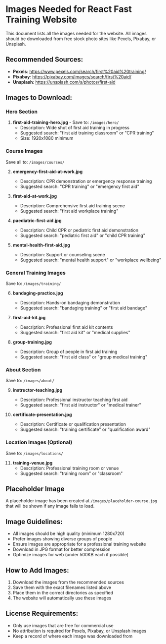 # Images Needed for React Fast Training Website

This document lists all the images needed for the website. All images should be downloaded from free stock photo sites like Pexels, Pixabay, or Unsplash.

## Recommended Sources:
- **Pexels**: https://www.pexels.com/search/first%20aid%20training/
- **Pixabay**: https://pixabay.com/images/search/first%20aid/
- **Unsplash**: https://unsplash.com/s/photos/first-aid

## Images to Download:

### Hero Section
1. **first-aid-training-hero.jpg** - Save to: `/images/hero/`
   - Description: Wide shot of first aid training in progress
   - Suggested search: "first aid training classroom" or "CPR training"
   - Size: 1920x1080 minimum

### Course Images
Save all to: `/images/courses/`

2. **emergency-first-aid-at-work.jpg**
   - Description: CPR demonstration or emergency response training
   - Suggested search: "CPR training" or "emergency first aid"

3. **first-aid-at-work.jpg**
   - Description: Comprehensive first aid training scene
   - Suggested search: "first aid workplace training"

4. **paediatric-first-aid.jpg**
   - Description: Child CPR or pediatric first aid demonstration
   - Suggested search: "pediatric first aid" or "child CPR training"

5. **mental-health-first-aid.jpg**
   - Description: Support or counseling scene
   - Suggested search: "mental health support" or "workplace wellbeing"

### General Training Images
Save to: `/images/training/`

6. **bandaging-practice.jpg**
   - Description: Hands-on bandaging demonstration
   - Suggested search: "bandaging training" or "first aid bandage"

7. **first-aid-kit.jpg**
   - Description: Professional first aid kit contents
   - Suggested search: "first aid kit" or "medical supplies"

8. **group-training.jpg**
   - Description: Group of people in first aid training
   - Suggested search: "first aid class" or "group medical training"

### About Section
Save to: `/images/about/`

9. **instructor-teaching.jpg**
   - Description: Professional instructor teaching first aid
   - Suggested search: "first aid instructor" or "medical trainer"

10. **certificate-presentation.jpg**
    - Description: Certificate or qualification presentation
    - Suggested search: "training certificate" or "qualification award"

### Location Images (Optional)
Save to: `/images/locations/`

11. **training-venue.jpg**
    - Description: Professional training room or venue
    - Suggested search: "training room" or "classroom"

## Placeholder Image
A placeholder image has been created at `/images/placeholder-course.jpg` that will be shown if any image fails to load.

## Image Guidelines:
- All images should be high quality (minimum 1280x720)
- Prefer images showing diverse groups of people
- Ensure images are appropriate for a professional training website
- Download in JPG format for better compression
- Optimize images for web (under 500KB each if possible)

## How to Add Images:
1. Download the images from the recommended sources
2. Save them with the exact filenames listed above
3. Place them in the correct directories as specified
4. The website will automatically use these images

## License Requirements:
- Only use images that are free for commercial use
- No attribution is required for Pexels, Pixabay, or Unsplash images
- Keep a record of where each image was downloaded from